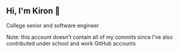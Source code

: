 ## Hi, I'm Kiron 👋
College senior and software engineer 

Note: this account doesn't contain all of my commits since I've also contributed under school and work GitHub accounts
